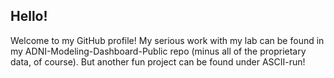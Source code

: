 ## Hello!
Welcome to my GitHub profile! My serious work with my lab can be found in my ADNI-Modeling-Dashboard-Public repo (minus all of the proprietary data, of course). But another fun project can be found under ASCII-run!
